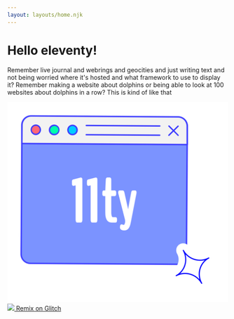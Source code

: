 ```yaml
---
layout: layouts/home.njk
---
```


<h1 class="title-lg">Hello eleventy!</h1>
<p>
  Remember live journal and webrings and geocities and just writing text and not being worried where it's hosted and what framework to use to display it? Remember making a website about dolphins or being able to look at 100 websites about dolphins in a row? This is kind of like that
</p>
<img src="/static/illustration.svg" class="illustration" />
<div class="wrapper--remix">
  <a class="btn--remix" href="https://glitch.com/edit/#!/remix/glitch-hello-eleventy">
    <img src="https://cdn.glitch.com/a9975ea6-8949-4bab-addb-8a95021dc2da%2FLogo_Color.svg?v=1602781328576" /> 
    Remix on Glitch
  </a>
</div>
